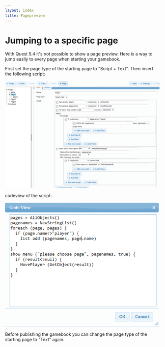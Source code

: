 ```yaml
---
layout: index
title: Pagepreview
---
```


Jumping to a specific page
==========================

With Quest 5.4 it's not possible to show a page preview. Here is a way to jump easily to every page when starting your gamebook.

First set the page type of the starting page to "Script + Text". Then insert the following script:

![](Gbpreview1.png "Gbpreview1.png")     


codeview of the script:

 ![](Gbpreview2.png "Gbpreview2.png") 
 
 
Before publishing the gamebook you can change the page type of the starting page to "Text" again.
